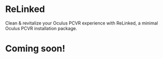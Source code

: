 # ReLinked
Clean &amp; revitalize your Oculus PCVR experience with ReLinked, a minimal Oculus PCVR installation package.

# Coming soon!
